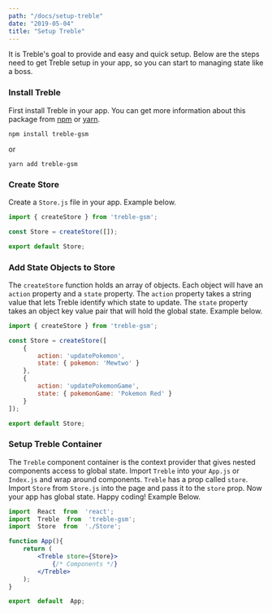 ```yaml
---
path: "/docs/setup-treble"
date: "2019-05-04"
title: "Setup Treble"
---
```


It is Treble's goal to provide and easy and quick setup.  Below are the steps need to get Treble setup in your app, so you can start to managing state like a boss.

### Install Treble
First install Treble in your app.  You can get more information about this package from [npm](https://www.npmjs.com/package/treble-gsm) or [yarn](https://classic.yarnpkg.com/en/package/treble-gsm).

```terminal
npm install treble-gsm
```
or
```terminal
yarn add treble-gsm
```

### Create Store
Create a `Store.js` file in your app. Example below.

```javascript
import { createStore } from 'treble-gsm';

const Store = createStore([]);

export default Store;
```

### Add State Objects to Store
The `createStore` function holds an array of objects.  Each object will have an `action` property and a `state` property. 
The `action` property takes a string value that lets Treble identify which state to update.  The `state` property takes an object key value pair that will hold the global state. Example below.

```javascript
import { createStore } from 'treble-gsm';

const Store = createStore([
    {
        action: 'updatePokemon',
        state: { pokemon: 'Mewtwo' }
    },
    {
        action: 'updatePokemonGame',
        state: { pokemonGame: 'Pokemon Red' }
    }
]);

export default Store;
```

### Setup Treble Container
The `Treble` component container is the context provider that gives nested components access to global state. Import `Treble` into your `App.js` or `Index.js` and wrap around components. `Treble` has a prop called `store`. Import `Store` from `Store.js` into the page and pass it to the `store` prop.  Now your app has global state. Happy coding! Example Below.

```jsx
import  React  from  'react';
import  Treble  from  'treble-gsm';
import  Store  from  './Store';

function App(){
    return (
        <Treble store={Store}>
            {/* Components */}
        </Treble>
    );
}

export  default  App;
```
